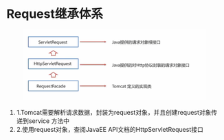 # Request继承体系

<figure><img src="../.gitbook/assets/image (2) (1).png" alt=""><figcaption></figcaption></figure>

1. 1.Tomcat需要解析请求数据，封装为request对象，并且创建request对象传递到service 方法中
2. 2.使用request对象，查阅JavaEE API文档的HttpServletRequest接口

